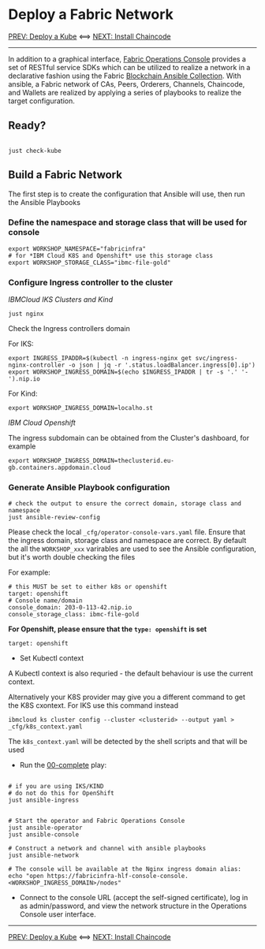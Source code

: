 # Deploy a Fabric Network

[PREV: Deploy a Kube](10-kube.md) <==> [NEXT: Install Chaincode](30-chaincode.md)

---

In addition to a graphical interface, [Fabric Operations Console](https://github.com/hyperledger-labs/fabric-operations-console)
provides a set of RESTful service SDKs which can be utilized to realize a network in a declarative
fashion using the Fabric [Blockchain Ansible Collection](https://github.com/IBM-Blockchain/ansible-collection).
With ansible, a Fabric network of CAs, Peers, Orderers, Channels, Chaincode, and Wallets are
realized by applying a series of playbooks to realize the target configuration.


## Ready?

```shell

just check-kube

```

## Build a Fabric Network

The first step is to create the configuration that Ansible will use, then run the Ansible Playbooks

### Define the namespace and storage class that will be used for console

```shell
export WORKSHOP_NAMESPACE="fabricinfra"
# for *IBM Cloud K8S and Openshift* use this storage class
export WORKSHOP_STORAGE_CLASS="ibmc-file-gold"
```


### Configure Ingress controller to the cluster
*IBMCloud IKS Clusters and Kind* 

```shell
just nginx
```

Check the Ingress controllers domain

For IKS:
```shell
export INGRESS_IPADDR=$(kubectl -n ingress-nginx get svc/ingress-nginx-controller -o json | jq -r '.status.loadBalancer.ingress[0].ip')
export WORKSHOP_INGRESS_DOMAIN=$(echo $INGRESS_IPADDR | tr -s '.' '-').nip.io
```

For Kind:
```shell
export WORKSHOP_INGRESS_DOMAIN=localho.st
```

*IBM Cloud Openshift*

The ingress subdomain can be obtained from the Cluster's dashboard, for example

```shell
export WORKSHOP_INGRESS_DOMAIN=theclusterid.eu-gb.containers.appdomain.cloud
```

### Generate Ansible Playbook configuration

```shell
# check the output to ensure the correct domain, storage class and namespace
just ansible-review-config
```

Please check the local `_cfg/operator-console-vars.yaml` file. Ensure that the ingress domain, storage class and namespace are correct.  By default the all the `WORKSHOP_xxx` varirables are used to see the Ansible configuration, but it's worth double checking the files

For example:
```shell
# this MUST be set to either k8s or openshift
target: openshift
# Console name/domain
console_domain: 203-0-113-42.nip.io
console_storage_class: ibmc-file-gold
```

**For Openshift, please ensure that the `type: openshift` is set**

```
target: openshift
```

- Set Kubectl context

A Kubectl context is also requried - the default behaviour is use the current context.


Alternatively your K8S provider may give you a different command to get the K8S cxontext.
For IKS use this command instead
```shell
ibmcloud ks cluster config --cluster <clusterid> --output yaml > _cfg/k8s_context.yaml
```

The `k8s_context.yaml` will be detected by the shell scripts and that will be used


- Run the [00-complete](../../infrastructure/fabric_network_playbooks/00-complete.yml) play:
```shell

# if you are using IKS/KIND 
# do not do this for OpenShift
just ansible-ingress


# Start the operator and Fabric Operations Console
just ansible-operator
just ansible-console

# Construct a network and channel with ansible playbooks
just ansible-network

# The console will be available at the Nginx ingress domain alias:
echo "open https://fabricinfra-hlf-console-console.<WORKSHOP_INGRESS_DOMAIN>/nodes"

```

- Connect to the console URL (accept the self-signed certificate), log in as admin/password,
  and view the network structure in the Operations Console user interface.


---


[PREV: Deploy a Kube](10-kube.md) <==> [NEXT: Install Chaincode](30-chaincode.md)
